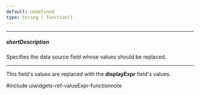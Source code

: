```yaml
---
default: undefined
type: String | function()
---
```

---
##### shortDescription
Specifies the data source field whose values should be replaced.

---
This field's values are replaced with the **displayExpr** field's values.

#include uiwidgets-ref-valueExpr-functionnote